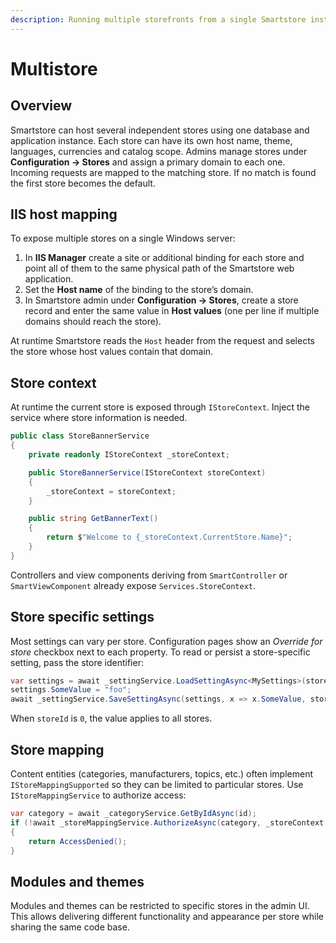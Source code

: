 ```yaml
---
description: Running multiple storefronts from a single Smartstore installation
---
```


# Multistore

## Overview
Smartstore can host several independent stores using one database and application instance. Each store can have its own host name, theme, languages, currencies and catalog scope. Admins manage stores under **Configuration → Stores** and assign a primary domain to each one. Incoming requests are mapped to the matching store. If no match is found the first store becomes the default.

## IIS host mapping
To expose multiple stores on a single Windows server:

1. In **IIS Manager** create a site or additional binding for each store and point all of them to the same physical path of the Smartstore web application.
2. Set the **Host name** of the binding to the store’s domain.
3. In Smartstore admin under **Configuration → Stores**, create a store record and enter the same value in **Host values** (one per line if multiple domains should reach the store).

At runtime Smartstore reads the `Host` header from the request and selects the store whose host values contain that domain.

## Store context
At runtime the current store is exposed through `IStoreContext`. Inject the service where store information is needed.

```csharp
public class StoreBannerService
{
    private readonly IStoreContext _storeContext;

    public StoreBannerService(IStoreContext storeContext)
    {
        _storeContext = storeContext;
    }

    public string GetBannerText()
    {
        return $"Welcome to {_storeContext.CurrentStore.Name}";
    }
}
```

Controllers and view components deriving from `SmartController` or `SmartViewComponent` already expose `Services.StoreContext`.

## Store specific settings
Most settings can vary per store. Configuration pages show an *Override for store* checkbox next to each property. To read or persist a store-specific setting, pass the store identifier:

```csharp
var settings = await _settingService.LoadSettingAsync<MySettings>(storeId);
settings.SomeValue = "foo";
await _settingService.SaveSettingAsync(settings, x => x.SomeValue, storeId);
```

When `storeId` is `0`, the value applies to all stores.

## Store mapping
Content entities (categories, manufacturers, topics, etc.) often implement `IStoreMappingSupported` so they can be limited to particular stores. Use `IStoreMappingService` to authorize access:

```csharp
var category = await _categoryService.GetByIdAsync(id);
if (!await _storeMappingService.AuthorizeAsync(category, _storeContext.CurrentStore.Id))
{
    return AccessDenied();
}
```

## Modules and themes
Modules and themes can be restricted to specific stores in the admin UI. This allows delivering different functionality and appearance per store while sharing the same code base.